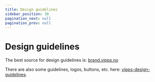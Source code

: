 ```yaml
---
title: Design guidelines
sidebar_position: 30
pagination_next: null
pagination_prev: null
---
```



# Design guidelines

The best source for design guidelines is:
[brand.vipps.no](https://brand.vipps.no)

There are also some guidelines, logos, buttons, etc. here:
[vipps-design-guidelines](https://developer.vippsmobilepay.com/docs/vipps-design-guidelines).

